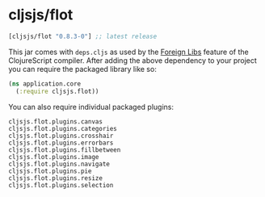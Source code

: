 # cljsjs/flot

[](dependency)
```clojure
[cljsjs/flot "0.8.3-0"] ;; latest release
```
[](/dependency)

This jar comes with `deps.cljs` as used by the [Foreign Libs][flibs] feature
of the ClojureScript compiler. After adding the above dependency to your project
you can require the packaged library like so:

```clojure
(ns application.core
  (:require cljsjs.flot))
```

You can also require individual packaged plugins:

```
cljsjs.flot.plugins.canvas
cljsjs.flot.plugins.categories
cljsjs.flot.plugins.crosshair
cljsjs.flot.plugins.errorbars
cljsjs.flot.plugins.fillbetween
cljsjs.flot.plugins.image
cljsjs.flot.plugins.navigate
cljsjs.flot.plugins.pie
cljsjs.flot.plugins.resize
cljsjs.flot.plugins.selection
```

[flibs]: https://github.com/clojure/clojurescript/wiki/Packaging-Foreign-Dependencies
